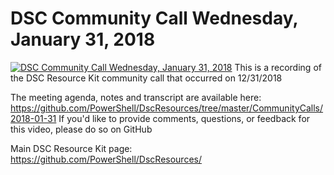 ﻿# DSC Community Call   Wednesday, January 31, 2018

[![DSC Community Call   Wednesday, January 31, 2018](https://i2.ytimg.com/vi/e1xrlaWQ2WQ/hqdefault.jpg "DSC Community Call   Wednesday, January 31, 2018")](https://www.youtube.com/watch?v=e1xrlaWQ2WQ)
This is a recording of the DSC Resource Kit community call that occurred on 12/31/2018

The meeting agenda, notes and transcript are available here: https://github.com/PowerShell/DscResources/tree/master/CommunityCalls/2018-01-31
If you'd like to provide comments, questions, or feedback for this video, please do so on GitHub

Main DSC Resource Kit page: https://github.com/PowerShell/DscResources/



